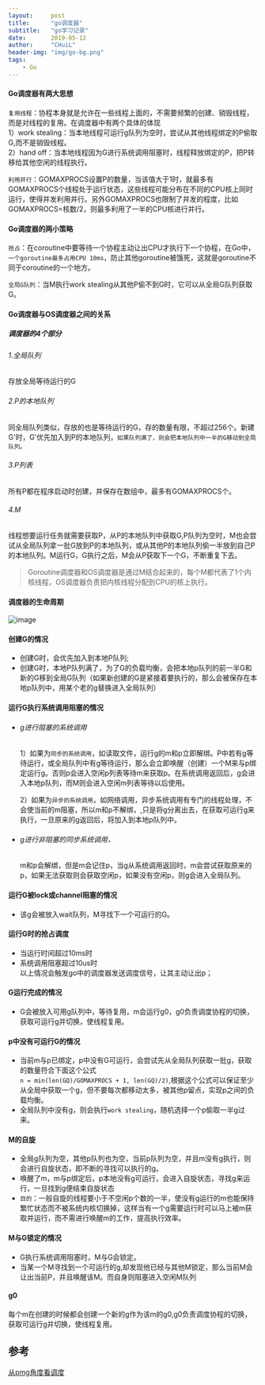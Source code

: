 ```yaml
---
layout:     post
title:      "go调度器"
subtitle:   "go学习记录"
date:       2019-05-12
author:     "CHuiL"
header-img: "img/go-bg.png"
tags:
    - Go
---
```


#### Go调度器有两大思想
`复用线程`：协程本身就是允许在一些线程上面的，不需要频繁的创建、销毁线程，而是对线程的复用。在调度器中有两个具体的体现  
1）work stealing：当本地线程可运行g队列为空时，尝试从其他线程绑定的P偷取G,而不是销毁线程。  
2）hand off：当本地线程因为G进行系统调用阻塞时，线程释放绑定的P，把P转移给其他空闲的线程执行。  

`利用并行`：GOMAXPROCS设置P的数量，当该值大于1时，就最多有GOMAXPROCS个线程处于运行状态，这些线程可能分布在不同的CPU核上同时运行，使得并发利用并行。另外GOMAXPROCS也限制了并发的程度，比如GOMAXPROCS=核数/2，则最多利用了一半的CPU核进行并行。

#### Go调度器的两小策略
`抢占`：在coroutine中要等待一个协程主动让出CPU才执行下一个协程，在Go中，`一个goroutine最多占用CPU 10ms`，防止其他goroutine被饿死，这就是goroutine不同于coroutine的一个地方。  
  
`全局G队列`：当M执行work stealing从其他P偷不到G时，它可以从全局G队列获取G。

#### Go调度器与OS调度器之间的关系
##### 调度器的4个部分
###### 1.全局队列
存放全局等待运行的G
###### 2.P的本地队列
同全局队列类似，存放的也是等待运行的G，存的数量有限，不超过256个。新建G'时，G'优先加入到P的本地队列，`如果队列满了，则会把本地队列中一半的G移动到全局队列。`
###### 3.P列表
所有P都在程序启动时创建，并保存在数组中，最多有GOMAXPROCS个。
###### 4.M
线程想要运行任务就需要获取P，从P的本地队列中获取G,P队列为空时，M也会尝试从全局队列拿一批G放到P的本地队列，或从其他P的本地队列偷一半放到自己P的本地队列。M运行G，G执行之后，M会从P获取下一个G，不断重复下去。

>  Goroutine调度器和OS调度器是通过M结合起来的，每个M都代表了1个内核线程，OS调度器负责把内核线程分配到CPU的核上执行。

#### 调度器的生命周期
![image](/chuil/img/go/19-08-24-10.png)

#### 创建G的情况
- 创建G时，会优先加入到本地P队列;
- 创建G时，本地P队列满了，为了G的负载均衡，会把本地p队列的前一半G和新的G移到全局G队列（如果新创建的G是紧接着要执行的，那么会被保存在本地p队列中，用某个老的g替换进入全局队列）  

#### 运行G执行系统调用阻塞的情况
- ###### g进行阻塞的系统调用  
  1）如果为`同步的系统调用`，如读取文件，运行g的m和p立即解绑。P中若有g等待运行，或全局队列中有g等待运行，那么会立即唤醒（创建）一个M来与p绑定运行g。否则p会进入空闲p列表等待m来获取p。在系统调用返回后，g会进入本地p队列，而M则会进入空闲m列表等待以后使用。
   
  2）如果为`异步的系统调用`，如网络调用，异步系统调用有专门的线程处理，不会使当前的m阻塞，所以m和p不解绑，,只是将g分离出去，在获取可运行g来执行，一旦原来的g返回后，将加入到本地p队列中。

- ###### g进行非阻塞的同步系统调用，  
  m和p会解绑，但是m会记住p，当g从系统调用返回时，m会尝试获取原来的p，如果无法获取则会获取空闲p，如果没有空闲p，则g会进入全局队列。

#### 运行G被lock或channel阻塞的情况
- 该g会被放入wait队列，M寻找下一个可运行的G。

#### 运行G时的抢占调度
- 当运行时间超过10ms时
- 系统调用阻塞超过10us时  
以上情况会触发go中的调度器发送调度信号，让其主动让出p；

#### G运行完成的情况
- G会被放入可用g队列中，等待复用，m会运行g0，g0负责调度协程的切换，获取可运行g并切换，使线程复用。
#### p中没有可运行G的情况
- 当前m与p已绑定，p中没有G可运行，会尝试先从全局队列获取一批g，获取的数量符合下面这个公式  
`n = min(len(GQ)/GOMAXPROCS + 1, len(GQ)/2)`,根据这个公式可以保证至少从全局中获取一个g，但不要每次都移动太多，被其他p留点，实现p之间的负载均衡。
- 全局队列中没有g，则会执行`work stealing`，随机选择一个p偷取一半g过来。

#### M的自旋
- 全局g队列为空，其他p队列也为空，当前p队列为空，并且m没有g执行，则会进行自旋状态，即不断的寻找可以执行的g。
- 唤醒了m，m与p绑定后，p本地没有g可运行，会进入自旋状态，寻找g来运行，一旦找到g便结束自旋状态
- `目的`：一般自旋的线程要小于不空闲p个数的一半，使没有g运行的m也能保持繁忙状态而不被系统内核切换掉，这样当有一个g需要运行时可以马上被m获取并运行，而不需进行唤醒m的工作，提高执行效率。
#### M与G锁定的情况
- G执行系统调用阻塞时，M与G会锁定。
- 当某一个M寻找到一个可运行的g,却发现他已经与其他M锁定，那么当前M会让出当前P，并且唤醒该M。而自身则阻塞进入空闲M队列



#### g0
每个m在创建的时候都会创建一个新的g作为该m的g0,g0负责调度协程的切换，获取可运行g并切换，使线程复用。


## 参考 

[从pmg角度看调度](https://juejin.im/entry/594b60510ce4630057447cea)
